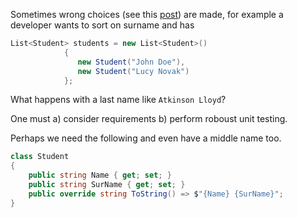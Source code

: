 ﻿Sometimes wrong choices (see this [post](https://stackoverflow.com/questions/70244889/how-to-sort-list-by-containing-text-using-linq)) are made, for example a developer wants to sort on surname and has

```csharp
List<Student> students = new List<Student>()
            {
               new Student("John Doe"),
               new Student("Lucy Novak")
            };
```

What happens with a last name like `Atkinson Lloyd`?

One must a) consider requirements b) perform roboust unit testing.

Perhaps we need the following and even have a middle name too.

```csharp
class Student
{
    public string Name { get; set; }
    public string SurName { get; set; }
    public override string ToString() => $"{Name} {SurName}";
}
```
